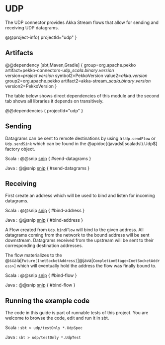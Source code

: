 # UDP

The UDP connector provides Akka Stream flows that allow for sending and receiving UDP datagrams.

@@project-info{ projectId="udp" }

## Artifacts

@@dependency [sbt,Maven,Gradle] {
  group=org.apache.pekko
  artifact=pekko-connectors-udp_$scala.binary.version$
  version=$project.version$
  symbol2=PekkoVersion
  value2=$akka.version$
  group2=org.apache.pekko
  artifact2=akka-stream_$scala.binary.version$
  version2=PekkoVersion
}

The table below shows direct dependencies of this module and the second tab shows all libraries it depends on transitively.

@@dependencies { projectId="udp" }


## Sending

Datagrams can be sent to remote destinations by using a `Udp.sendFlow` or `Udp.sendSink` which can be found in the
@apidoc[(javadsl|scaladsl).Udp$] factory object.

Scala
: @@snip [snip](/udp/src/test/scala/docs/scaladsl/UdpSpec.scala) { #send-datagrams }

Java
: @@snip [snip](/udp/src/test/java/docs/javadsl/UdpTest.java) { #send-datagrams }

## Receiving

First create an address which will be used to bind and listen for incoming datagrams.

Scala
: @@snip [snip](/udp/src/test/scala/docs/scaladsl/UdpSpec.scala) { #bind-address }

Java
: @@snip [snip](/udp/src/test/java/docs/javadsl/UdpTest.java) { #bind-address }

A Flow created from `Udp.bindFlow` will bind to the given address. All datagrams coming from the network
to the bound address will be sent downstream. Datagrams received from the upstream will be sent to their
corresponding destination addresses.

The flow materializes to the @scala[`Future[InetSocketAddress]`]@java[`CompletionStage<InetSocketAddress>`] which
will eventually hold the address the flow was finally bound to.

Scala
: @@snip [snip](/udp/src/test/scala/docs/scaladsl/UdpSpec.scala) { #bind-flow }

Java
: @@snip [snip](/udp/src/test/java/docs/javadsl/UdpTest.java) { #bind-flow }

## Running the example code

The code in this guide is part of runnable tests of this project. You are welcome to browse the code, edit and run it in sbt.

Scala
:   ```
    sbt
    > udp/testOnly *.UdpSpec
    ```

Java
:   ```
    sbt
    > udp/testOnly *.UdpTest
    ```
